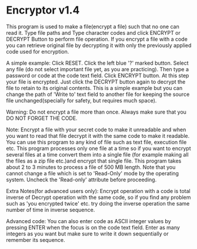 # Encryptor v1.4

This program is used to make a file(encrypt a file) such that 
no one can read it.
Type file paths and Type character codes
and click ENCRYPT or DECRYPT Button to perform file operation.
If you encrypt a file with a code you can retrieve original file by
decrypting it with only the previously applied code used for encryption.

A simple example:
Click RESET.
Click the left blue '?' marked button.
Select any file
(do not select important file yet, as you are practicing).
Then type a password or code at the code text field.
Click ENCRYPT button.
At this step your file is encrypted.
Just click the DECRYPT button again to decrypt the file to
retain to its original contents.
This is a simple example but
you can change the path of 'Write to' text field to another file
for keeping the source file unchanged(specially for safety, but requires much space).


Warning:
Do not encrypt a file more than once.
Always make sure that you DO NOT FORGET THE CODE.


Note:
Encrypt a file with your secret code to make it unreadable
and when you want to read that file decrypt it with the same code to make it readable.
You can use this program to any kind of file such as text file, execution file etc.
This program processes only one file at a time so
if you want to encrypt several files at a time convert them into a single file
(for example making all the files as a zip file etc.)and encrypt that single file.
This program takes about 2 to 3 minutes to process a file of 500 MB length.
Note that you cannot change a file which is set to 'Read-Only' mode by the operating system.
Uncheck the 'Read-only' attribute before proceeding.


Extra Notes(for advanced users only):
Encrypt operation with a code is total inverse of
Decrypt operation with the same code,
so if you find any problem such as 'you encrypted twice' etc.
try doing the inverse operation the same number of time in inverse sequence.


Advanced code:
You can also enter code as ASCII integer values by pressing ENTER
when the focus is on the code text field.
Enter as many integers as you want but
make sure to write it down sequentially or remember its sequence.

